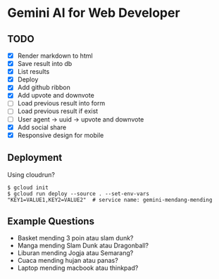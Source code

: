 # Gemini AI for Web Developer

## TODO
- [x] Render markdown to html
- [x] Save result into db
- [x] List results
- [x] Deploy
- [x] Add github ribbon
- [x] Add upvote and downvote
- [ ] Load previous result into form
- [ ] Load previous result if exist
- [ ] User agent -> uuid -> upvote and downvote
- [x] Add social share
- [x] Responsive design for mobile

## Deployment

Using cloudrun?

```
$ gcloud init
$ gcloud run deploy --source . --set-env-vars "KEY1=VALUE1,KEY2=VALUE2"  # service name: gemini-mendang-mending
```

## Example Questions

- Basket mending 3 poin atau slam dunk?
- Manga mending Slam Dunk atau Dragonball?
- Liburan mending Jogja atau Semarang?
- Cuaca mending hujan atau panas?
- Laptop mending macbook atau thinkpad?